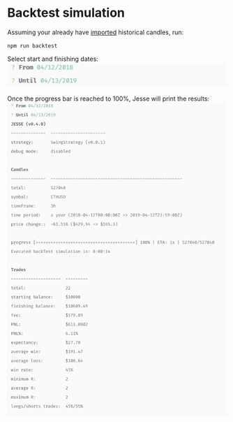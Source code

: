# Backtest simulation

Assuming your already have [imported](./import.md) historical candles, run:

```
npm run backtest
```

Select start and finishing dates:
![symbols](../docs/imgs/backtest-dates.png)

Once the progress bar is reached to 100%, Jesse will print the results:
![symbols](../docs/imgs/backtest-results.png)
